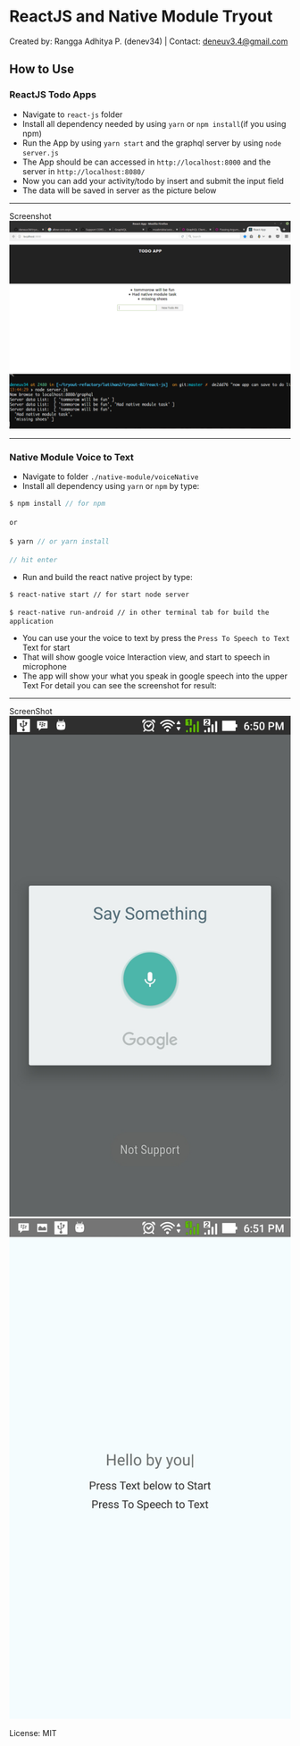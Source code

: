 # ReactJS and Native Module Tryout

Created by: Rangga Adhitya P. (denev34) |
Contact: deneuv3.4@gmail.com


## How to Use

### ReactJS Todo Apps
- Navigate to `react-js` folder
- Install all dependency needed by using `yarn` or `npm install`(if you using npm)
- Run the App by using `yarn start` and the graphql server by using `node server.js`
- The App should be can accessed in `http://localhost:8000` and the server in `http://localhost:8080/` 
- Now you can add your activity/todo by insert and submit the input field
- The data will be saved in server as the picture below
***
Screenshot
![Alt text](https://github.com/deneuv34/tryout-02/blob/master/Selection_022.png?raw=true "App View")
![Alt text](https://github.com/deneuv34/tryout-02/blob/master/Selection_021.png?raw=true "Server Log")
***

### Native Module Voice to Text
- Navigate to folder `./native-module/voiceNative`
- Install all dependency using `yarn` or `npm` by type:
```javascript
$ npm install // for npm

or

$ yarn // or yarn install

// hit enter
```
- Run and build the react native project by type:
```
$ react-native start // for start node server

$ react-native run-android // in other terminal tab for build the application

```
- You can use your the voice to text by press the `Press To Speech to Text` Text for start
- That will show google voice Interaction view, and start to speech in microphone
- The app will show your what you speak in google speech into the  upper Text
For detail you can see the screenshot for result:
***
ScreenShot
![Alt text](https://github.com/deneuv34/tryout-02/blob/master/Screenshot_20170412-185049.jpg?raw=false "App View")
![Alt text](https://github.com/deneuv34/tryout-02/blob/master/Screenshot_20170412-185110.jpg?raw=false "App View")


License: MIT
